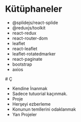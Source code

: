 # Kütüphaneler

- @splidejs/react-splide
- @reduxjs/toolkit
- react-redux
- react-router-dom
- leaflet
- react-leaflet
- leaflet-rotatedmarker
- react-paginate
- bootstrap
- axios

# Ç

- Kendine İnanmak
- Sadece tutuorial kaçınmak.
- Proje
- Herşeyi ezberleme
- Konunun temllerini odaklanmak
- Yan Projeler
